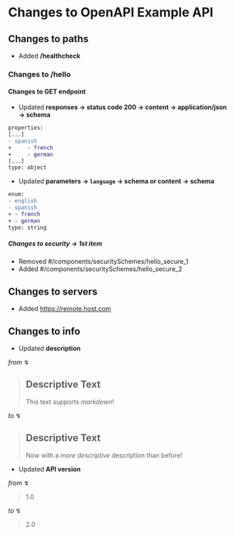 
# Changes to OpenAPI Example API

## Changes to paths
- Added **/healthcheck**

### Changes to **/hello**

#### Changes to GET endpoint
- Updated **responses → status code 200 → content → application/json → schema** 

```diff
properties:
[...]
- spanish
+     - french
+     - german
[...]
type: object
```

- Updated **parameters → `language` → schema or content → schema** 

```diff
enum:
- english
- spanish
+ - french
+ - german
type: string
```


##### Changes to security → 1st item
- Removed #/components/securitySchemes/hello_secure_1
- Added #/components/securitySchemes/hello_secure_2

## Changes to servers
- Added https://remote.host.com

## Changes to info
- Updated **description** 

_from_ ↯
> ## Descriptive Text
> This text supports _markdown_!

_to_ ↯
> ## Descriptive Text
> Now with a _more descriptive_ description than before!

- Updated **API version** 

_from_ ↯
> 1.0

_to_ ↯
> 2.0
